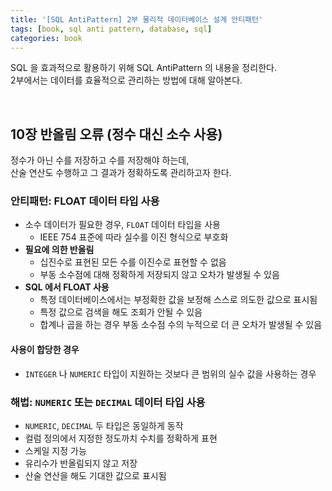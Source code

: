```yaml
---
title: '[SQL AntiPattern] 2부 물리적 데이터베이스 설계 안티패턴'
tags: [book, sql anti pattern, database, sql]
categories: book
---
```


SQL 을 효과적으로 활용하기 위해 SQL AntiPattern 의 내용을 정리한다.  
2부에서는 데이터를 효율적으로 관리하는 방법에 대해 알아본다.  

<!--more-->

<br/>

## 10장 반올림 오류 (정수 대신 소수 사용)

정수가 아닌 수를 저장하고 수를 저장해야 하는데,    
산술 연산도 수행하고 그 결과가 정확하도록 관리하고자 한다.  

### 안티패턴: FLOAT 데이터 타입 사용

- 소수 데이터가 필요한 경우, `FLOAT` 데이터 타입을 사용
  - IEEE 754 표준에 따라 실수를 이진 형식으로 부호화
- **필요에 의한 반올림**
  - 십진수로 표현된 모든 수를 이진수로 표현할 수 없음
  - 부동 소수점에 대해 정확하게 저장되지 않고 오차가 발생될 수 있음
- **SQL 에서 FLOAT 사용**
  - 특정 데이터베이스에서는 부정확한 값을 보정해 스스로 의도한 값으로 표시됨
  - 특정 값으로 검색을 해도 조회가 안될 수 있음
  - 합계나 곱을 하는 경우 부동 소수점 수의 누적으로 더 큰 오차가 발생될 수 있음

#### 사용이 합당한 경우

- `INTEGER` 나 `NUMERIC` 타입이 지원하는 것보다 큰 범위의 실수 값을 사용하는 경우

### 해법: `NUMERIC` 또는 `DECIMAL` 데이터 타입 사용

- `NUMERIC`, `DECIMAL` 두 타입은 동일하게 동작
- 컬럼 정의에서 지정한 정도까치 수치를 정확하게 표현
- 스케일 지정 가능
- 유리수가 반올림되지 않고 저장
- 산술 연산을 해도 기대한 값으로 표시됨


